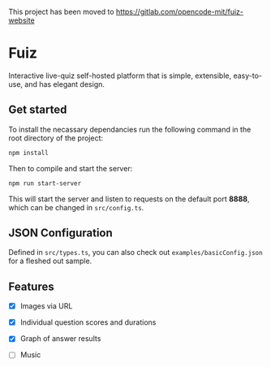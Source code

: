 This project has been moved to https://gitlab.com/opencode-mit/fuiz-website

# Fuiz

Interactive live-quiz self-hosted platform that is simple, extensible, easy-to-use, and has elegant design.

## Get started

To install the necassary dependancies run the following command in the root directory of the project:

```sh
npm install
```

Then to compile and start the server:

```sh
npm run start-server
```

This will start the server and listen to requests on the default port **8888**, which can be changed in `src/config.ts`.

## JSON Configuration

Defined in `src/types.ts`, you can also check out `examples/basicConfig.json` for a fleshed out sample.

## Features 

- [x] Images via URL

- [x] Individual question scores and durations

- [x] Graph of answer results

- [ ] Music
